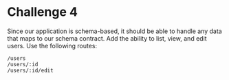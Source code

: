 # Challenge 4

Since our application is schema-based, it should be able to handle any data that maps to our schema contract. Add the ability to list, view, and edit users. Use the following routes:

```
/users
/users/:id
/users/:id/edit
```
